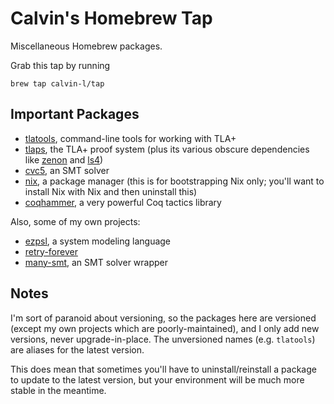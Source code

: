 # Calvin's Homebrew Tap

Miscellaneous Homebrew packages.

Grab this tap by running

    brew tap calvin-l/tap

## Important Packages

 - [tlatools](https://lamport.azurewebsites.net/tla/tla.html), command-line
   tools for working with TLA+
 - [tlaps](https://tla.msr-inria.inria.fr/tlaps/content/Home.html), the TLA+
   proof system (plus its various obscure dependencies like
   [zenon](https://github.com/zenon-prover/zenon)
   and [ls4](https://github.com/quickbeam123/ls4))
 - [cvc5](https://cvc5.github.io/), an SMT solver
 - [nix](https://nixos.org/), a package manager (this is for bootstrapping Nix
   only; you'll want to install Nix with Nix and then uninstall this)
 - [coqhammer](https://coqhammer.github.io/), a very powerful Coq tactics
   library

Also, some of my own projects:

 - [ezpsl](https://github.com/Calvin-L/ezpsl), a system modeling language
 - [retry-forever](https://github.com/Calvin-L/retry-forever)
 - [many-smt](https://github.com/Calvin-L/many-smt), an SMT solver wrapper

## Notes

I'm sort of paranoid about versioning, so the packages here are versioned
(except my own projects which are poorly-maintained), and I only add new
versions, never upgrade-in-place.  The unversioned names (e.g. `tlatools`) are
aliases for the latest version.

This does mean that sometimes you'll have to uninstall/reinstall a package to
update to the latest version, but your environment will be much more stable in
the meantime.
